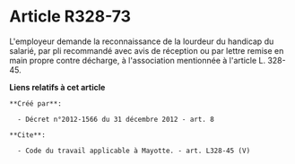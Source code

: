 # Article R328-73

L'employeur demande la reconnaissance de la lourdeur du handicap du salarié, par pli recommandé avec avis de réception ou par
lettre remise en main propre contre décharge, à l'association mentionnée à l'article L. 328-45.

**Liens relatifs à cet article**

	**Créé par**:

	  - Décret n°2012-1566 du 31 décembre 2012 - art. 8

	**Cite**:

	  - Code du travail applicable à Mayotte. - art. L328-45 (V)
